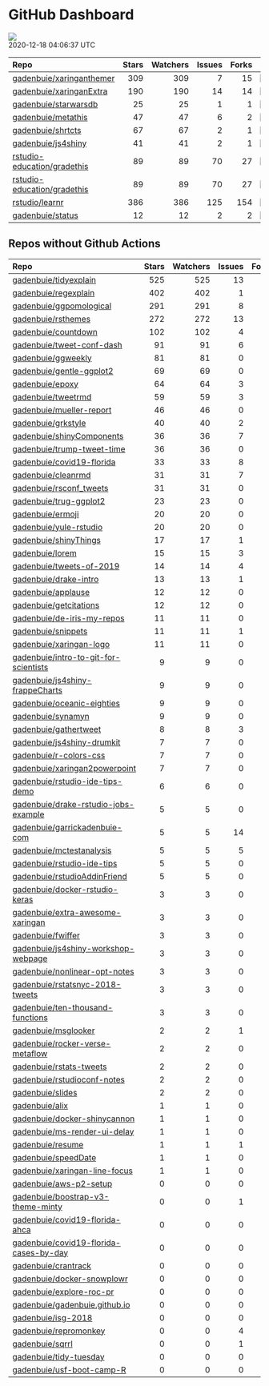 GitHub Dashboard
================

![](https://github.com/gadenbuie/status/workflows/Render%20Status/badge.svg)  
2020-12-18 04:06:37 UTC

| Repo                                                                          | Stars | Watchers | Issues | Forks | Status                                                                                                                                                           | Commit                                                                                                                                                                              |
| :---------------------------------------------------------------------------- | ----: | -------: | -----: | ----: | :--------------------------------------------------------------------------------------------------------------------------------------------------------------- | :---------------------------------------------------------------------------------------------------------------------------------------------------------------------------------- |
| [gadenbuie/xaringanthemer](https://github.com/gadenbuie/xaringanthemer)       |   309 |      309 |      7 |    15 | [![](https://github.com/gadenbuie/xaringanthemer/workflows/CI%20by%20%7Btic%7D/badge.svg)](https://github.com/gadenbuie/xaringanthemer/actions/runs/420039663)   | <a href="https://github.com/gadenbuie/xaringanthemer/commit/99af06835c0626cb16b67e4cfe729de611ed4261" title="Clear floats only on element immediately after .pull-right">99af06</a> |
| [gadenbuie/xaringanExtra](https://github.com/gadenbuie/xaringanExtra)         |   190 |      190 |     14 |    14 | [![](https://github.com/gadenbuie/xaringanExtra/workflows/tic/badge.svg)](https://github.com/gadenbuie/xaringanExtra/actions/runs/419935709)                     | <a href="https://github.com/gadenbuie/xaringanExtra/commit/aebe20a761c018687a7dc8e5c92bdab64b97de00" title="v0.2.4">aebe20</a>                                                      |
| [gadenbuie/starwarsdb](https://github.com/gadenbuie/starwarsdb)               |    25 |       25 |      1 |     1 | [![](https://github.com/gadenbuie/starwarsdb/workflows/CI%20by%20%7Btic%7D/badge.svg)](https://github.com/gadenbuie/starwarsdb/actions/runs/424823307)           | <a href="https://github.com/gadenbuie/starwarsdb/commit/ebcc29db8698d5f29f8f9d28f47d5846c60c55a4" title="Increment version number">ebcc29</a>                                       |
| [gadenbuie/metathis](https://github.com/gadenbuie/metathis)                   |    47 |       47 |      6 |     2 | [![](https://github.com/gadenbuie/metathis/workflows/R%20CMD%20Check%20via%20%7Btic%7D/badge.svg)](https://github.com/gadenbuie/metathis/actions/runs/420065231) | <a href="https://github.com/gadenbuie/metathis/commit/81492ac39194d39a7892bf49ae047462ee28c8ad" title="v1.0.3">81492a</a>                                                           |
| [gadenbuie/shrtcts](https://github.com/gadenbuie/shrtcts)                     |    67 |       67 |      2 |     1 | [![](https://github.com/gadenbuie/shrtcts/workflows/tic/badge.svg)](https://github.com/gadenbuie/shrtcts/actions/runs/419878525)                                 | <a href="https://github.com/gadenbuie/shrtcts/commit/39c7d2f03657770e44980eb444717af48c6a423a" title="Merge pull request #10 from klmr/master">39c7d2</a>                           |
| [gadenbuie/js4shiny](https://github.com/gadenbuie/js4shiny)                   |    41 |       41 |      2 |     1 | [![](https://github.com/gadenbuie/js4shiny/workflows/R%20CMD%20Check%20via%20%7Btic%7D/badge.svg)](https://github.com/gadenbuie/js4shiny/actions/runs/427263127) | <a href="https://github.com/gadenbuie/js4shiny/commit/640405fee7e4795657eec15e9d76237fb2a24302" title="Render literate-javascript vignette using html_document_js">640405</a>       |
| [rstudio-education/gradethis](https://github.com/rstudio-education/gradethis) |    89 |       89 |     70 |    27 | [![](https://github.com/rstudio-education/gradethis/workflows/R-CMD-check/badge.svg)](https://github.com/rstudio-education/gradethis/actions/runs/416401882)     | <a href="https://github.com/rstudio-education/gradethis/commit/957ccd7c69aae94fb086b2716f556afebe5f9ece" title="Add NEWS entry">957ccd</a>                                          |
| [rstudio-education/gradethis](https://github.com/rstudio-education/gradethis) |    89 |       89 |     70 |    27 | [![](https://github.com/rstudio-education/gradethis/workflows/pkgdown/badge.svg)](https://github.com/rstudio-education/gradethis/actions/runs/413382645)         | <a href="https://github.com/rstudio-education/gradethis/commit/b2d9ef55d3f68d3dcadae06df2fc213d87f2d30b" title="code_feedback() can accept character vectors (#182)">b2d9ef</a>     |
| [rstudio/learnr](https://github.com/rstudio/learnr)                           |   386 |      386 |    125 |   154 | [![](https://github.com/rstudio/learnr/workflows/R-CMD-check/badge.svg)](https://github.com/rstudio/learnr/actions/runs/416410965)                               | <a href="https://github.com/rstudio/learnr/commit/bdb2c5238fb8b7c228ba7ad161a2168cae6b35f0" title="Count bytes instead of characters (#452)">bdb2c5</a>                             |
| [gadenbuie/status](https://github.com/gadenbuie/status)                       |    12 |       12 |      2 |     2 | [![](https://github.com/gadenbuie/status/workflows/Render%20Status/badge.svg)](https://github.com/gadenbuie/status/actions/runs/429651807)                       | <a href="https://github.com/gadenbuie/status/commit/16462d9b13fa383212df44944981dcea88d5ccab" title="Re-order repos">16462d</a>                                                     |

## Repos without Github Actions

| Repo                                                                                                | Stars | Watchers | Issues | Forks |
| :-------------------------------------------------------------------------------------------------- | ----: | -------: | -----: | ----: |
| [gadenbuie/tidyexplain](https://github.com/gadenbuie/tidyexplain)                                   |   525 |      525 |     13 |    87 |
| [gadenbuie/regexplain](https://github.com/gadenbuie/regexplain)                                     |   402 |      402 |      1 |    20 |
| [gadenbuie/ggpomological](https://github.com/gadenbuie/ggpomological)                               |   291 |      291 |      8 |    16 |
| [gadenbuie/rsthemes](https://github.com/gadenbuie/rsthemes)                                         |   272 |      272 |     13 |    16 |
| [gadenbuie/countdown](https://github.com/gadenbuie/countdown)                                       |   102 |      102 |      4 |     7 |
| [gadenbuie/tweet-conf-dash](https://github.com/gadenbuie/tweet-conf-dash)                           |    91 |       91 |      6 |    50 |
| [gadenbuie/ggweekly](https://github.com/gadenbuie/ggweekly)                                         |    81 |       81 |      0 |     8 |
| [gadenbuie/gentle-ggplot2](https://github.com/gadenbuie/gentle-ggplot2)                             |    69 |       69 |      0 |    13 |
| [gadenbuie/epoxy](https://github.com/gadenbuie/epoxy)                                               |    64 |       64 |      3 |     4 |
| [gadenbuie/tweetrmd](https://github.com/gadenbuie/tweetrmd)                                         |    59 |       59 |      3 |     3 |
| [gadenbuie/mueller-report](https://github.com/gadenbuie/mueller-report)                             |    46 |       46 |      0 |    26 |
| [gadenbuie/grkstyle](https://github.com/gadenbuie/grkstyle)                                         |    40 |       40 |      2 |     6 |
| [gadenbuie/shinyComponents](https://github.com/gadenbuie/shinyComponents)                           |    36 |       36 |      7 |     3 |
| [gadenbuie/trump-tweet-time](https://github.com/gadenbuie/trump-tweet-time)                         |    36 |       36 |      0 |     0 |
| [gadenbuie/covid19-florida](https://github.com/gadenbuie/covid19-florida)                           |    33 |       33 |      8 |     9 |
| [gadenbuie/cleanrmd](https://github.com/gadenbuie/cleanrmd)                                         |    31 |       31 |      7 |     1 |
| [gadenbuie/rsconf\_tweets](https://github.com/gadenbuie/rsconf_tweets)                              |    31 |       31 |      0 |    13 |
| [gadenbuie/trug-ggplot2](https://github.com/gadenbuie/trug-ggplot2)                                 |    23 |       23 |      0 |     5 |
| [gadenbuie/ermoji](https://github.com/gadenbuie/ermoji)                                             |    20 |       20 |      0 |     1 |
| [gadenbuie/yule-rstudio](https://github.com/gadenbuie/yule-rstudio)                                 |    20 |       20 |      0 |     8 |
| [gadenbuie/shinyThings](https://github.com/gadenbuie/shinyThings)                                   |    17 |       17 |      1 |     1 |
| [gadenbuie/lorem](https://github.com/gadenbuie/lorem)                                               |    15 |       15 |      3 |     1 |
| [gadenbuie/tweets-of-2019](https://github.com/gadenbuie/tweets-of-2019)                             |    14 |       14 |      4 |     2 |
| [gadenbuie/drake-intro](https://github.com/gadenbuie/drake-intro)                                   |    13 |       13 |      1 |     4 |
| [gadenbuie/applause](https://github.com/gadenbuie/applause)                                         |    12 |       12 |      0 |     1 |
| [gadenbuie/getcitations](https://github.com/gadenbuie/getcitations)                                 |    12 |       12 |      0 |     3 |
| [gadenbuie/de-iris-my-repos](https://github.com/gadenbuie/de-iris-my-repos)                         |    11 |       11 |      0 |     0 |
| [gadenbuie/snippets](https://github.com/gadenbuie/snippets)                                         |    11 |       11 |      1 |     5 |
| [gadenbuie/xaringan-logo](https://github.com/gadenbuie/xaringan-logo)                               |    11 |       11 |      0 |     8 |
| [gadenbuie/intro-to-git-for-scientists](https://github.com/gadenbuie/intro-to-git-for-scientists)   |     9 |        9 |      0 |     1 |
| [gadenbuie/js4shiny-frappeCharts](https://github.com/gadenbuie/js4shiny-frappeCharts)               |     9 |        9 |      0 |     3 |
| [gadenbuie/oceanic-eighties](https://github.com/gadenbuie/oceanic-eighties)                         |     9 |        9 |      0 |     3 |
| [gadenbuie/synamyn](https://github.com/gadenbuie/synamyn)                                           |     9 |        9 |      0 |     0 |
| [gadenbuie/gathertweet](https://github.com/gadenbuie/gathertweet)                                   |     8 |        8 |      3 |     2 |
| [gadenbuie/js4shiny-drumkit](https://github.com/gadenbuie/js4shiny-drumkit)                         |     7 |        7 |      0 |     1 |
| [gadenbuie/r-colors-css](https://github.com/gadenbuie/r-colors-css)                                 |     7 |        7 |      0 |     2 |
| [gadenbuie/xaringan2powerpoint](https://github.com/gadenbuie/xaringan2powerpoint)                   |     7 |        7 |      0 |     1 |
| [gadenbuie/rstudio-ide-tips-demo](https://github.com/gadenbuie/rstudio-ide-tips-demo)               |     6 |        6 |      0 |     2 |
| [gadenbuie/drake-rstudio-jobs-example](https://github.com/gadenbuie/drake-rstudio-jobs-example)     |     5 |        5 |      0 |     0 |
| [gadenbuie/garrickadenbuie-com](https://github.com/gadenbuie/garrickadenbuie-com)                   |     5 |        5 |     14 |     4 |
| [gadenbuie/mctestanalysis](https://github.com/gadenbuie/mctestanalysis)                             |     5 |        5 |      5 |     2 |
| [gadenbuie/rstudio-ide-tips](https://github.com/gadenbuie/rstudio-ide-tips)                         |     5 |        5 |      0 |     2 |
| [gadenbuie/rstudioAddinFriend](https://github.com/gadenbuie/rstudioAddinFriend)                     |     5 |        5 |      0 |     1 |
| [gadenbuie/docker-rstudio-keras](https://github.com/gadenbuie/docker-rstudio-keras)                 |     3 |        3 |      0 |     1 |
| [gadenbuie/extra-awesome-xaringan](https://github.com/gadenbuie/extra-awesome-xaringan)             |     3 |        3 |      0 |     0 |
| [gadenbuie/fwiffer](https://github.com/gadenbuie/fwiffer)                                           |     3 |        3 |      0 |     0 |
| [gadenbuie/js4shiny-workshop-webpage](https://github.com/gadenbuie/js4shiny-workshop-webpage)       |     3 |        3 |      0 |     6 |
| [gadenbuie/nonlinear-opt-notes](https://github.com/gadenbuie/nonlinear-opt-notes)                   |     3 |        3 |      0 |     3 |
| [gadenbuie/rstatsnyc-2018-tweets](https://github.com/gadenbuie/rstatsnyc-2018-tweets)               |     3 |        3 |      0 |     0 |
| [gadenbuie/ten-thousand-functions](https://github.com/gadenbuie/ten-thousand-functions)             |     3 |        3 |      0 |     0 |
| [gadenbuie/msglooker](https://github.com/gadenbuie/msglooker)                                       |     2 |        2 |      1 |     0 |
| [gadenbuie/rocker-verse-metaflow](https://github.com/gadenbuie/rocker-verse-metaflow)               |     2 |        2 |      0 |     0 |
| [gadenbuie/rstats-tweets](https://github.com/gadenbuie/rstats-tweets)                               |     2 |        2 |      0 |     0 |
| [gadenbuie/rstudioconf-notes](https://github.com/gadenbuie/rstudioconf-notes)                       |     2 |        2 |      0 |     0 |
| [gadenbuie/slides](https://github.com/gadenbuie/slides)                                             |     2 |        2 |      0 |     2 |
| [gadenbuie/alix](https://github.com/gadenbuie/alix)                                                 |     1 |        1 |      0 |     0 |
| [gadenbuie/docker-shinycannon](https://github.com/gadenbuie/docker-shinycannon)                     |     1 |        1 |      0 |     0 |
| [gadenbuie/ms-render-ui-delay](https://github.com/gadenbuie/ms-render-ui-delay)                     |     1 |        1 |      0 |     0 |
| [gadenbuie/resume](https://github.com/gadenbuie/resume)                                             |     1 |        1 |      1 |     0 |
| [gadenbuie/speedDate](https://github.com/gadenbuie/speedDate)                                       |     1 |        1 |      0 |     1 |
| [gadenbuie/xaringan-line-focus](https://github.com/gadenbuie/xaringan-line-focus)                   |     1 |        1 |      0 |     0 |
| [gadenbuie/aws-p2-setup](https://github.com/gadenbuie/aws-p2-setup)                                 |     0 |        0 |      0 |     0 |
| [gadenbuie/boostrap-v3-theme-minty](https://github.com/gadenbuie/boostrap-v3-theme-minty)           |     0 |        0 |      1 |     1 |
| [gadenbuie/covid19-florida-ahca](https://github.com/gadenbuie/covid19-florida-ahca)                 |     0 |        0 |      0 |     0 |
| [gadenbuie/covid19-florida-cases-by-day](https://github.com/gadenbuie/covid19-florida-cases-by-day) |     0 |        0 |      0 |     0 |
| [gadenbuie/crantrack](https://github.com/gadenbuie/crantrack)                                       |     0 |        0 |      0 |     0 |
| [gadenbuie/docker-snowplowr](https://github.com/gadenbuie/docker-snowplowr)                         |     0 |        0 |      0 |     0 |
| [gadenbuie/explore-roc-pr](https://github.com/gadenbuie/explore-roc-pr)                             |     0 |        0 |      0 |     0 |
| [gadenbuie/gadenbuie.github.io](https://github.com/gadenbuie/gadenbuie.github.io)                   |     0 |        0 |      0 |     0 |
| [gadenbuie/isg-2018](https://github.com/gadenbuie/isg-2018)                                         |     0 |        0 |      0 |     0 |
| [gadenbuie/repromonkey](https://github.com/gadenbuie/repromonkey)                                   |     0 |        0 |      4 |     0 |
| [gadenbuie/sqrrl](https://github.com/gadenbuie/sqrrl)                                               |     0 |        0 |      1 |     1 |
| [gadenbuie/tidy-tuesday](https://github.com/gadenbuie/tidy-tuesday)                                 |     0 |        0 |      0 |     0 |
| [gadenbuie/usf-boot-camp-R](https://github.com/gadenbuie/usf-boot-camp-R)                           |     0 |        0 |      0 |     2 |
